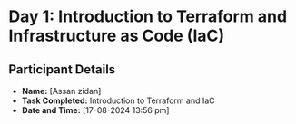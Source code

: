 # Day 1: Introduction to Terraform and Infrastructure as Code (IaC)

## Participant Details
- **Name:** [Assan zidan]
- **Task Completed:** Introduction to Terraform and IaC
- **Date and Time:** [17-08-2024 13:56 pm]
